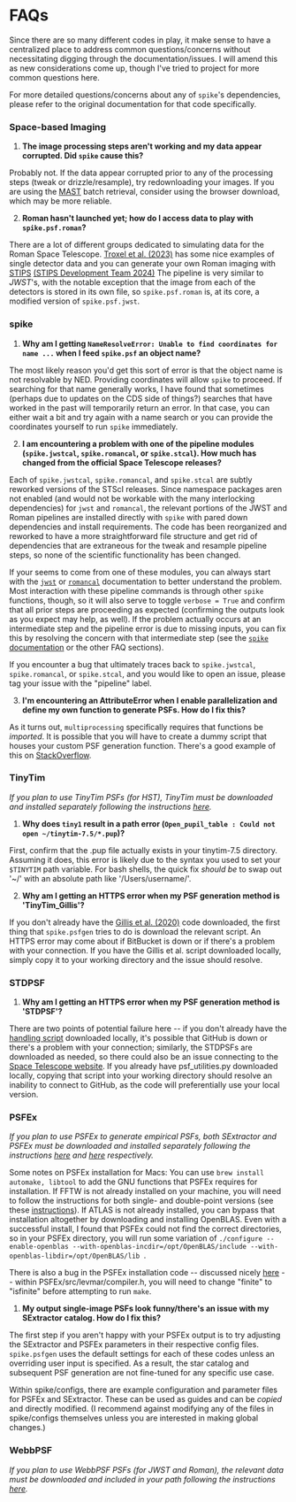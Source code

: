 # FAQs

Since there are so many different codes in play, it make sense to have a centralized place to address common questions/concerns without necessitating digging through the documentation/issues. I will amend this as new considerations come up, though I've tried to project for more common questions here.

For more detailed questions/concerns about any of `spike`'s dependencies, please refer to the original documentation for that code specifically.

### Space-based Imaging

1. **The image processing steps aren't working and my data appear corrupted. Did `spike` cause this?**

Probably not. If the data appear corrupted prior to any of the processing steps (tweak or drizzle/resample), try redownloading your images. If you are using the [MAST](https://mast.stsci.edu) batch retrieval, consider using the browser download, which may be more reliable.

2. **Roman hasn't launched yet; how do I access data to play with `spike.psf.roman`?**

There are a lot of different groups dedicated to simulating data for the Roman Space Telescope. [Troxel et al. (2023)](https://ui.adsabs.harvard.edu/abs/2023MNRAS.522.2801T/abstract) has some nice examples of single detector data and you can generate your own Roman imaging with [STIPS](https://github.com/spacetelescope/STScI-STIPS) [(STIPS Development Team 2024)](https://ui.adsabs.harvard.edu/abs/2024arXiv241111978S/abstract) The pipeline is very similar to _JWST_'s, with the notable exception that the image from each of the detectors is stored in its own file, so `spike.psf.roman` is, at its core, a modified version of `spike.psf.jwst`.


### spike

1. **Why am I getting `NameResolveError: Unable to find coordinates for name ...` when I feed `spike.psf` an object name?**

The most likely reason you'd get this sort of error is that the object name is not resolvable by NED. Providing coordinates will allow `spike` to proceed. If searching for that name generally works, I have found that sometimes (perhaps due to updates on the CDS side of things?) searches that have worked in the past will temporarily return an error. In that case, you can either wait a bit and try again with a name search or you can provide the coordinates yourself to run `spike` immediately.

2. **I am encountering a problem with one of the pipeline modules (`spike.jwstcal`, `spike.romancal`, or `spike.stcal`). How much has changed from the official Space Telescope releases?**

Each of `spike.jwstcal`, `spike.romancal`, and `spike.stcal` are subtly reworked versions of the STScI releases. Since namespace packages aren not enabled (and would not be workable with the many interlocking dependencies) for `jwst` and `romancal`, the relevant portions of the JWST and Roman pipelines are installed directly with `spike` with pared down dependencies and install requirements. The code has been reorganized and reworked to have a more straightforward file structure and get rid of dependencies that are extraneous for the tweak and resample pipeline steps, so none of the scientific functionality has been changed. 

If your seems to come from one of these modules, you can always start with the [`jwst`](https://jwst-pipeline.readthedocs.io/en/latest/) or [`romancal`](https://roman-pipeline.readthedocs.io/en/latest/) documentation to better understand the problem. Most interaction with these pipeline commands is through other `spike` functions, though, so it will also serve to toggle `verbose = True` and confirm that all prior steps are proceeding as expected (confirming the outputs look as you expect may help, as well). If the problem actually occurs at an intermediate step and the pipeline error is due to missing inputs, you can fix this by resolving the concern with that intermediate step (see the [`spike` documentation](https://spike-psf.readthedocs.io) or the other FAQ sections).

If you encounter a bug that ultimately traces back to `spike.jwstcal`, `spike.romancal`, or `spike.stcal`, and you would like to open an issue, please tag your issue with the "pipeline" label.

3. **I'm encountering an AttributeError when I enable parallelization and define my own function to generate PSFs. How do I fix this?**

As it turns out, `multiprocessing` specifically requires that functions be *imported*. It is possible that you will have to create a dummy script that houses your custom PSF generation function. There's a good example of this on [StackOverflow](https://stackoverflow.com/a/42383397).

### TinyTim

*If you plan to use TinyTim PSFs (for HST), TinyTim must be downloaded and installed separately following the instructions [here](https://github.com/spacetelescope/tinytim/releases).* 

1. **Why does `tiny1` result in a path error (`Open_pupil_table : Could not open ~/tinytim-7.5/*.pup`)?**

First, confirm that the .pup file actually exists in your tinytim-7.5 directory. Assuming it does, this error is likely due to the syntax you used to set your `$TINYTIM` path variable. For bash shells, the quick fix _should be_ to swap out '\~/' with an absolute path like '/Users/username/'.

2. **Why am I getting an HTTPS error when my PSF generation method is 'TinyTim_Gillis'?**

If you don't already have the [Gillis et al. (2020)](https://bitbucket.org/brgillis/tinytim_psfs/src/master/) code downloaded, the first thing that `spike.psfgen` tries to do is download the relevant script. An HTTPS error may come about if BitBucket is down or if there's a problem with your connection. If you have the Gillis et al. script downloaded locally, simply copy it to your working directory and the issue should resolve.


### STDPSF 

1. **Why am I getting an HTTPS error when my PSF generation method is 'STDPSF'?**

There are two points of potential failure here -- if you don't already have the [handling script](https://github.com/spacetelescope/hst_notebooks/blob/main/notebooks/WFC3/point_spread_function/) downloaded locally, it's possible that GitHub is down or there's a problem with your connection; similarly, the STDPSFs are downloaded as needed, so there could also be an issue connecting to the [Space Telescope website](https://www.stsci.edu/~jayander/HST1PASS/LIB/PSFs/STDPSFs/). If you already have psf_utilities.py downloaded locally, copying that script into your working directory should resolve an inability to connect to GitHub, as the code will preferentially use your local version.


### PSFEx

*If you plan to use PSFEx to generate empirical PSFs, both SExtractor and PSFEx must be downloaded and installed separately following the instructions [here](https://github.com/astromatic/sextractor) and [here](https://github.com/astromatic/psfex) respectively.* 

Some notes on PSFEx installation for Macs: You can use `brew install automake, libtool` to add the GNU functions that PSFEx requires for installation. If FFTW is not already installed on your machine, you will need to follow the instructions for both single- and double-point versions (see these [instructions](http://www.fftw.org/fftw2_doc/fftw_6.html#SEC69)). If ATLAS is not already installed, you can bypass that installation altogether by downloading and installing OpenBLAS. Even with a successful install, I found that PSFEx could not find the correct directories, so in your PSFEx directory, you will run some variation of `./configure --enable-openblas --with-openblas-incdir=/opt/OpenBLAS/include --with-openblas-libdir=/opt/OpenBLAS/lib
`.

There is also a bug in the PSFEx installation code -- discussed nicely [here](https://trac.macports.org/ticket/71003) -- within PSFEx/src/levmar/compiler.h, you will need to change "finite" to "isfinite" before attempting to run `make`.

1. **My output single-image PSFs look funny/there's an issue with my SExtractor catalog. How do I fix this?**

The first step if you aren't happy with your PSFEx output is to try adjusting the SExtractor and PSFEx parameters in their respective config files. `spike.psfgen` uses the default settings for each of these codes unless an overriding user input is specified. As a result, the star catalog and subsequent PSF generation are not fine-tuned for any specific use case.

Within spike/configs, there are example configuration and parameter files for PSFEx and SExtractor. These can be used as guides and can be *copied* and directly modified. (I recommend against modifying any of the files in spike/configs themselves unless you are interested in making global changes.)


### WebbPSF

*If you plan to use WebbPSF PSFs (for JWST and Roman), the relevant data must be downloaded and included in your path following the instructions [here](https://webbpsf.readthedocs.io/en/latest/installation.html#data-install).* 




